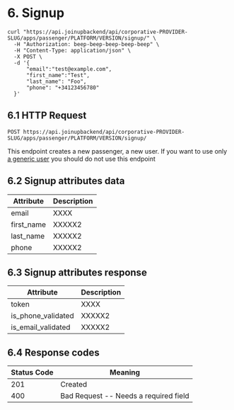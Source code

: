 # 6. Signup

```shell
curl "https://api.joinupbackend/api/corporative-PROVIDER-SLUG/apps/passenger/PLATFORM/VERSION/signup/" \
  -H "Authorization: beep-beep-beep-beep-beep" \
  -H "Content-Type: application/json" \
  -X POST \
  -d '{
      "email":"test@example.com", 
      "first_name":"Test",
      "last_name": "Foo",
      "phone": "+34123456780"
  }'

```

## 6.1 HTTP Request

`POST https://api.joinupbackend/api/corporative-PROVIDER-SLUG/apps/passenger/PLATFORM/VERSION/signup/`

This endpoint creates a new passenger, a new user. If you want to use only <a href="#2-1-server-to-server">a generic user</a> you should do not use this endpoint


## 6.2 Signup attributes data

Attribute | Description
--------- | -----------
email | XXXX
first_name | XXXXX2
last_name | XXXXX2
phone | XXXXX2


## 6.3 Signup attributes response

Attribute | Description
--------- | -----------
token | XXXX
is_phone_validated | XXXXX2
is_email_validated | XXXXX2



## 6.4 Response codes

Status Code | Meaning
---------- | -------
201 | Created
400 | Bad Request -- Needs a required field

